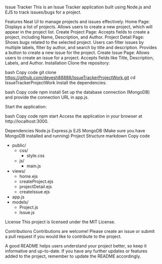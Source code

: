 Issue Tracker
This is an Issue Tracker application built using Node.js and EJS to track issues/bugs for a project.

Features
Neat UI to manage projects and issues effectively.
Home Page:
Displays a list of projects.
Allows users to create a new project, which will appear in the project list.
Create Project Page:
Accepts fields to create a project, including Name, Description, and Author.
Project Detail Page:
Shows bugs related to the selected project.
Users can filter issues by multiple labels, filter by author, and search by title and description.
Provides a button to create a new issue for the project.
Create Issue Page:
Allows users to create an issue for a project.
Accepts fields like Title, Description, Labels, and Author.
Installation
Clone the repository:

bash
Copy code
git clone https://github.com/devesh88888/IssueTrackerProjectWork.git
cd IssueTrackerProjectWork
Install the dependencies:

bash
Copy code
npm install
Set up the database connection (MongoDB) and provide the connection URL in app.js.

Start the application:

bash
Copy code
npm start
Access the application in your browser at http://localhost:3000.

Dependencies
Node.js
Express.js
EJS
MongoDB (Make sure you have MongoDB installed and running)
Project Structure
markdown
Copy code

- public/
  - css/
    - style.css
  - js/
    - main.js
- views/
  - home.ejs
  - createProject.ejs
  - projectDetail.ejs
  - createIssue.ejs
- app.js
- models/
  - Project.js
  - Issue.js

License
This project is licensed under the MIT License.

Contributions
Contributions are welcome! Please create an issue or submit a pull request if you would like to contribute to the project.

A good README helps users understand your project better, so keep it informative and up-to-date. If you have any further updates or features added to the project, remember to update the README accordingly.
